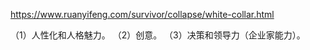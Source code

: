 https://www.ruanyifeng.com/survivor/collapse/white-collar.html

（1）人性化和人格魅力。
（2）创意。
（3）决策和领导力（企业家能力）。